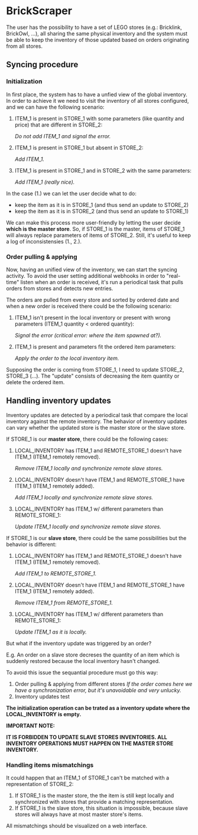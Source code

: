 # BrickScraper

The user has the possibility to have a set of LEGO stores (e.g.: Bricklink, BrickOwl, ...), all sharing
the same physical inventory and the system must be able to keep the inventory of those
updated based on orders originating from all stores.

## Syncing procedure

### Initialization

In first place, the system has to have a unfied view of the global inventory. In order
to achieve it we need to visit the inventory of all stores configured, and we can have
the following scenario:

1. ITEM_1 is present in STORE_1 with some parameters (like quantity and price) that are different in STORE_2:
    
    *Do not add ITEM_1 and signal the error.*

2. ITEM_1 is present in STORE_1 but absent in STORE_2:
    
    *Add ITEM_1.*

3. ITEM_1 is present in STORE_1 and in STORE_2 with the same parameters:
    
    *Add ITEM_1 (really nice).*

In the case (1.) we can let the user decide what to do:
- keep the item as it is in STORE_1 (and thus send an update to STORE_2)
- keep the item as it is in STORE_2 (and thus send an update to STORE_1)

We can make this process more user-friendly by letting the user decide **which is the master store**.
So, if STORE_1 is the master, items of STORE_1 will always replace parameters of items of STORE_2. 
Still, it's useful to keep a log of inconsistensies (1., 2.).

### Order pulling & applying

Now, having an unified view of the inventory, we can start the syncing activity. To avoid the user
setting additional webhooks in order to "real-time" listen when an order is received, it's run a
periodical task that pulls orders from stores and detects new entries.

The orders are pulled from every store and sorted by ordered date and when a new order is received there
could be the following scenario:

1. ITEM_1 isn't present in the local inventory or present with wrong parameters (ITEM_1 quantity < ordered quantity):
     
     *Signal the error (critical error: where the item spawned at?).*

2. ITEM_1 is present and parameters fit the ordered item parameters:

     *Apply the order to the local inventory item.*

Supposing the order is coming from STORE_1, I need to update STORE_2, STORE_3 (...). The "update" consists of 
decreasing the item quantity or delete the ordered item. 

## Handling inventory updates

Inventory updates are detected by a periodical task that compare the local inventory against the remote
inventory. The behavior of inventory updates can vary whether the updated store is the master store or the slave store.

If STORE_1 is our **master store**, there could be the following cases:

1. LOCAL_INVENTORY has ITEM_1 and REMOTE_STORE_1 doesn't have ITEM_1 (ITEM_1 remotely removed).
    
    *Remove ITEM_1 locally and synchronize remote slave stores.*

2. LOCAL_INVENTORY doesn't have ITEM_1 and REMOTE_STORE_1 have ITEM_1 (ITEM_1 remotely added).
    
    *Add ITEM_1 locally and synchronize remote slave stores.*

2. LOCAL_INVENTORY has ITEM_1 w/ different parameters than REMOTE_STORE_1:
    
    *Update ITEM_1 locally and synchronize remote slave stores.*

If STORE_1 is our **slave store**, there could be the same possibilities but the behavior is different:

1. LOCAL_INVENTORY has ITEM_1 and REMOTE_STORE_1 doesn't have ITEM_1 (ITEM_1 remotely removed).
    
    *Add ITEM_1 to REMOTE_STORE_1.*

2. LOCAL_INVENTORY doesn't have ITEM_1 and REMOTE_STORE_1 have ITEM_1 (ITEM_1 remotely added).
    
    *Remove ITEM_1 from REMOTE_STORE_1.*

2. LOCAL_INVENTORY has ITEM_1 w/ different parameters than REMOTE_STORE_1:
    
    *Update ITEM_1 as it is locally.*

But what if the inventory update was triggered by an order?

E.g. An order on a slave store decreses the quantity of an item which is suddenly restored because the local inventory hasn't changed. 

To avoid this issue the sequantial procedure must go this way:
1. Order pulling & applying from different stores
*If the order comes here we have a synchronization error, but it's unavoidable and very unlucky.*
2. Inventory updates test

**The initialization operation can be trated as a inventory update where the LOCAL_INVENTORY is empty.**

**IMPORTANT NOTE:**

**IT IS FORBIDDEN TO UPDATE SLAVE STORES INVENTORIES. ALL INVENTORY OPERATIONS MUST HAPPEN ON THE MASTER STORE INVENTORY.**

### Handling items mismatchings

It could happen that an ITEM_1 of STORE_1 can't be matched with a representation of STORE_2:

1. If STORE_1 is the master store, the the item is still kept locally and synchronized with stores that provide a matching representation.
2. If STORE_1 is the slave store, this situation is impossible, because slave stores will always have at most master store's items.

All mismatchings should be visualized on a web interface.
